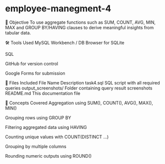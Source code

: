 # employee-manegment-4
🧠 Objective
To use aggregate functions such as SUM, COUNT, AVG, MIN, MAX and GROUP BY/HAVING clauses to derive meaningful insights from tabular data.

🛠️ Tools Used
MySQL Workbench / DB Browser for SQLite

SQL

GitHub for version control

Google Forms for submission

📁 Files Included
File Name	Description
task4.sql	SQL script with all required queries
output_screenshots/	Folder containing query result screenshots
README.md	This documentation file

📌 Concepts Covered
Aggregation using SUM(), COUNT(), AVG(), MAX(), MIN()

Grouping rows using GROUP BY

Filtering aggregated data using HAVING

Counting unique values with COUNT(DISTINCT ...)

Grouping by multiple columns

Rounding numeric outputs using ROUND()
